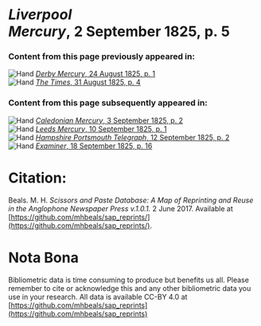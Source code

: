 # *Liverpool Mercury*, 2 September 1825, p. 5  
  
### Content from this page previously appeared in:  
![Hand](http://scissorsandpaste.net/wp-content/uploads/2017/06/smallhandpointer.png) [*Derby Mercury*, 24 August 1825, p. 1](https://mhbeals.github.io/sap_html/Derby-Mercury/Derby-Mercury-24-August-1825-p-1)  
![Hand](http://scissorsandpaste.net/wp-content/uploads/2017/06/smallhandpointer.png) [*The Times*, 31 August 1825, p. 4](https://mhbeals.github.io/sap_html/The-Times/The-Times-31-August-1825-p-4)  
  
### Content from this page subsequently appeared in:  
![Hand](http://scissorsandpaste.net/wp-content/uploads/2017/06/smallhandpointer.png) [*Caledonian Mercury*, 3 September 1825, p. 2](https://mhbeals.github.io/sap_html/Caledonian-Mercury/Caledonian-Mercury-3-September-1825-p-2)  
![Hand](http://scissorsandpaste.net/wp-content/uploads/2017/06/smallhandpointer.png) [*Leeds Mercury*, 10 September 1825, p. 1](https://mhbeals.github.io/sap_html/Leeds-Mercury/Leeds-Mercury-10-September-1825-p-1)  
![Hand](http://scissorsandpaste.net/wp-content/uploads/2017/06/smallhandpointer.png) [*Hampshire Portsmouth Telegraph*, 12 September 1825, p. 2](https://mhbeals.github.io/sap_html/Hampshire-Portsmouth-Telegraph/Hampshire-Portsmouth-Telegraph-12-September-1825-p-2)  
![Hand](http://scissorsandpaste.net/wp-content/uploads/2017/06/smallhandpointer.png) [*Examiner*, 18 September 1825, p. 16](https://mhbeals.github.io/sap_html/Examiner/Examiner-18-September-1825-p-16)  


# Citation: 

Beals. M. H. *Scissors and Paste Database: A Map of Reprinting and Reuse in the Anglophone Newspaper Press v.1.0.1.* 2 June 2017. Available at [https://github.com/mhbeals/sap_reprints/](https://github.com/mhbeals/sap_reprints/). 

# Nota Bona

Bibliometric data is time consuming to produce but benefits us all. Please remember to cite or acknowledge this and any other bibliometric data you use in your research. All data is available CC-BY 4.0 at [https://github.com/mhbeals/sap_reprints](https://github.com/mhbeals/sap_reprints)